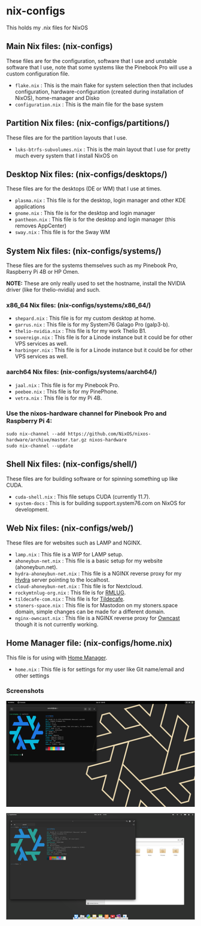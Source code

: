 # nix-configs

This holds my .nix files for NixOS

## Main Nix files: (nix-configs)

These files are for the configuration, software that I use and unstable software that I use, note that some systems like the Pinebook Pro will use a custom configuration file.

- `flake.nix` : This is the main flake for system selection then that includes configuration, hardware-configuration (created during installation of NixOS), home-manager and Disko
- `configuration.nix` : This is the main file for the base system

## Partition Nix files: (nix-configs/partitions/)

These files are for the partition layouts that I use.

- `luks-btrfs-subvolumes.nix` : This is the main layout that I use for pretty much every system that I install NixOS on

## Desktop Nix files: (nix-configs/desktops/)

These files are for the desktops (DE or WM) that I use at times.

- `plasma.nix` : This file is for the desktop, login manager and other KDE applications
- `gnome.nix` : This file is for the desktop and login manager
- `pantheon.nix` : This file is for the desktop and login manager (this removes AppCenter)
- `sway.nix` : This file is for the Sway WM

## System Nix files: (nix-configs/systems/)

These files are for the systems themselves such as my Pinebook Pro, Raspberry Pi 4B or HP Omen.

**NOTE:** These are only really used to set the hostname, install the NVIDIA driver (like for thelio-nvidia) and such.

### x86_64 Nix files: (nix-configs/systems/x86_64/)

- `shepard.nix` : This file is for my custom desktop at home.
- `garrus.nix` : This file is for my System76 Galago Pro (galp3-b).
- `thelio-nvidia.nix` : This file is for my work Thelio B1.
- `sovereign.nix` : This file is for a Linode instance but it could be for other VPS services as well.
- `harbinger.nix` : This file is for a Linode instance but it could be for other VPS services as well.

### aarch64 Nix files: (nix-configs/systems/aarch64/)

- `jaal.nix` : This file is for my Pinebook Pro.
- `peebee.nix` : This file is for my PinePhone.
- `vetra.nix` : This file is for my Pi 4B.

### Use the nixos-hardware channel for Pinebook Pro and Raspberry Pi 4:

```
sudo nix-channel --add https://github.com/NixOS/nixos-hardware/archive/master.tar.gz nixos-hardware
sudo nix-channel --update
```

## Shell Nix files: (nix-configs/shell/)

These files are for building software or for spinning something up like CUDA.

- `cuda-shell.nix` : This file setups CUDA (currently 11.7).
- `system-docs` : This is for building support.system76.com on NixOS for development.

## Web Nix files: (nix-configs/web/)

These files are for websites such as LAMP and NGINX.

- `lamp.nix` : This file is a WIP for LAMP setup. 
- `ahoneybun-net.nix` : This file is a basic setup for my website (ahoneybun.net).
- `hydra-ahoneybun-net.nix` : This file is a NGINX reverse proxy for my [Hydra](https://github.com/NixOS/hydra) server pointing to the localhost.
- `cloud-ahoneybun-net.nix` : This file is for Nextcloud.
- `rockymtnlug-org.nix` : This file is for [RMLUG](https://rockymountainlinuxfest.org).
- `tildecafe-com.nix` : This file is for [Tildecafe](https://tildecafe.com).
- `stoners-space.nix` : This file is for Mastodon on my stoners.space domain, simple changes can be made for a different domain.
- `nginx-owncast.nix` : This file is a NGINX reverse proxy for [Owncast](https://owncast.online) though it is not currently working.

## Home Manager file: (nix-configs/home.nix)

This file is for using with [Home Manager](https://nix-community.github.io/home-manager/index.html#sec-install-standalone).

- `home.nix` : This file is for settings for my user like Git name/email and other settings

### Screenshots

![GNOME Installation](Screenshots/nixos-gnome.png)

![Pantheon Installation](Screenshots/nixos-pantheon.png)
